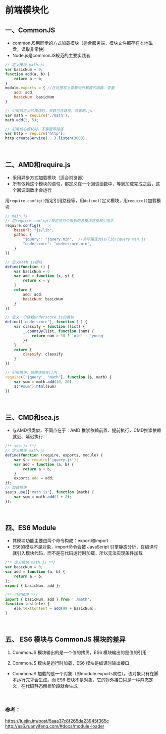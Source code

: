 # 前端模块化

## 一、CommonJS
* commonJS用同步的方式加载模块（适合服务端，模块文件都存在本地磁盘，读取非常快）
* Node.js是commonJS规范的主要实践者
```js
// 定义模块 math.js
var basicNum = 0;
function add(a, b) {
    return a + b;
}
module.exports = { //在这里写上需要向外暴露的函数、变量
    add: add,
    basicNum: basicNum
}
```

```js
// 引用自定义的模块时，参数包含路径，可省略.js
var math = require('./math');
math.add(2, 5);

// 引用核心模块时，不需要带路径
var http = require('http');
http.createService(...).listen(3000);
```

<br>

## 二、AMD和require.js
* 采用异步方式加载模块（适合浏览器）
* 所有依赖这个模块的语句，都定义在一个回调函数中，等到加载完成之后，这个回调函数才会运行


用`require.config()`指定引用路径等，用`define()`定义模块，用`require()`加载模块

```js
// main.js
// 用require.config()规定项目中用到的各模块路径和引用名
require.config({
    baseUrl: "js/lib",
    paths: {
        "jquery": "jquery.min",  //实际路径为js/lib/jquery.min.js
        "underscore": "underscore.min",
    }
})
```
```js
// 定义math.js模块
define(function () {
    var basicNum = 0
    var add = function (x, y) {
        return x + y
    }
    return {
        add: add,
        basicNum: basicNum
    }
})

// 定义一个依赖underscore.js的模块
define(['underscore'], function (_) {
    var classify = function (list) {
        _.countBy(list, function (num) {
            return num > 30 ? 'old' : 'young'
        })
    }
    return {
        classify: classify
    }
})
```

```js
// 引用模块，将模块放在[]内
require(['jquery', 'math'], function ($, math) {
    var sum = math.add(10, 20)
    $("#sum").html(sum)
})
```


<br>


## 三、CMD和sea.js
* 与AMD很类似，不同点在于：AMD 推崇依赖前置、提前执行，CMD推崇依赖就近、延迟执行
```js
/** sea.js **/
// 定义模块 math.js
define(function (require, exports, module) {
    var $ = require('jquery.js');
    var add = function (a, b) {
        return a + b;
    }
    exports.add = add;
});
// 加载模块
seajs.use(['math.js'], function (math) {
    var sum = math.add(1 + 2);
});
```

<br>

## 四、ES6 Module
* 其模块功能主要由两个命令构成：export和import
* ES6的模块不是对象，import命令会被 JavaScript 引擎静态分析，在编译时就引入模块代码，而不是在代码运行时加载，所以无法实现条件加载

```js
/** 定义模块 math.js **/
var basicNum = 0;
var add = function (a, b) {
    return a + b;
};
export { basicNum, add };
```
```js
/** 引用模块 **/
import { basicNum, add } from './math';
function test(ele) {
    ele.textContent = add(99 + basicNum);
}
```

<br>

## 五、 ES6 模块与 CommonJS 模块的差异
1. CommonJS 模块输出的是一个值的拷贝，ES6 模块输出的是值的引用

2. CommonJS 模块是运行时加载，ES6 模块是编译时输出接口
* CommonJS 加载的是一个对象（即module.exports属性），该对象只有在脚本运行完才会生成。而 ES6 模块不是对象，它的对外接口只是一种静态定义，在代码静态解析阶段就会生成。

<br>

### 参考：
https://juejin.im/post/5aaa37c8f265da23945f365c
http://es6.ruanyifeng.com/#docs/module-loader
